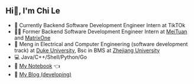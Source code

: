 ## Hi👋, I'm Chi Le
- 💼 Currently Backend Software Development Engineer Intern at TikTOk
- 👨‍💻 Former Backend Software Development Engineer Intern at [MeiTuan](https://www.meituan.com/) and [MatrixOne](https://github.com/matrixorigin/matrixone)
- 🏫 Meng in Electrical and Computer Engineering (software development track) at [Duke University](https://ece.duke.edu/), Bsc in BMS at [Zhejiang University](https://www.zju.edu.cn/)
- 💻 Java/C++/Shell/Python/Go
- 📖 [My Notebook](https://charleschile.com) 👈
- 📖 [My Blog (developing)](http://blog.charleschile.com/)

